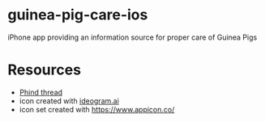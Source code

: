 # guinea-pig-care-ios
iPhone app providing an information source for proper care of Guinea Pigs

# Resources

* [Phind thread](https://www.phind.com/agent?cache=clu900qvi0005l108iam5im5p)
* icon created with [ideogram.ai](https://ideogram.ai/g/B3ocImT3TuKS7tdeDjmnZA/0)
* icon set created with https://www.appicon.co/
